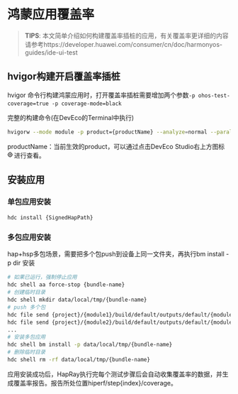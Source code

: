 # 鸿蒙应用覆盖率
> **TIPS**: 本文简单介绍如何构建覆盖率插桩的应用，有关覆盖率更详细的内容请参考https://developer.huawei.com/consumer/cn/doc/harmonyos-guides/ide-ui-test

## hvigor构建开启覆盖率插桩
hvigor 命令行构建鸿蒙应用时，打开覆盖率插桩需要增加两个参数```-p ohos-test-coverage=true -p coverage-mode=black```

完整的构建命令(在DevEco的Terminal中执行)
```bash
hvigorw --mode module -p product={productName} --analyze=normal --parallel --incremental -p buildMode=debug -p ohos-test-coverage=true -p coverage-mode=black -p debugLine=true clean assembleHsp assembleHap
```
productName：当前生效的product，可以通过点击DevEco Studio右上方图标![](./assets/ide_view_product.png)进行查看。

## 安装应用
### 单包应用安装
```bash
hdc install {SignedHapPath}
```
### 多包应用安装
hap+hsp多包场景，需要把多个包push到设备上同一文件夹，再执行bm install -p dir 安装
```bash
# 如果已运行，强制停止应用
hdc shell aa force-stop {bundle-name}
# 创建临时目录
hdc shell mkdir data/local/tmp/{bundle-name}
# push 多个包
hdc file send {project}/{module1}/build/default/outputs/default/{module1}-{productName}-signed.hap data/local/tmp/{bundle-name}
hdc file send {project}/{module2}/build/default/outputs/default/{module2}-{productName}-signed.hap data/local/tmp/{bundle-name}
...
# 安装多包应用
hdc shell bm install -p data/local/tmp/{bundle-name}
# 删除临时目录
hdc shell rm -rf data/local/tmp/{bundle-name}
```

应用安装成功后，HapRay执行完每个测试步骤后会自动收集覆盖率的数据，并生成覆盖率报告。报告所处位置hiperf/step{index}/coverage。